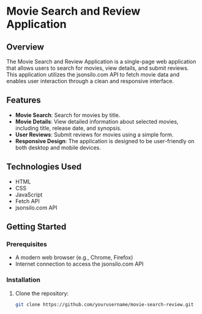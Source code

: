 # Movie Search and Review Application

## Overview
The Movie Search and Review Application is a single-page web application that allows users to search for movies, view details, and submit reviews. This application utilizes the jsonsilo.com API to fetch movie data and enables user interaction through a clean and responsive interface.

## Features
- **Movie Search**: Search for movies by title.
- **Movie Details**: View detailed information about selected movies, including title, release date, and synopsis.
- **User Reviews**: Submit reviews for movies using a simple form.
- **Responsive Design**: The application is designed to be user-friendly on both desktop and mobile devices.

## Technologies Used
- HTML
- CSS
- JavaScript
- Fetch API
- jsonsilo.com API

## Getting Started

### Prerequisites
- A modern web browser (e.g., Chrome, Firefox)
- Internet connection to access the jsonsilo.com API

### Installation
1. Clone the repository:
   ```bash
   git clone https://github.com/yourusername/movie-search-review.git
